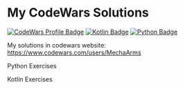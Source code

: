 # My CodeWars Solutions
[![CodeWars Profile Badge](https://www.codewars.com/users/MechaArms/badges/micro)](https://www.codewars.com/users/MechaArms)
[![Kotlin Badge](https://img.shields.io/badge/kotlin-v1.5-884dff?style=flat-square&logo=Kotlin&labelColor=darkgray)](https://kotlinlang.org)
[![Python Badge](https://img.shields.io/badge/Python-v3.10-0077B5?style=flat-square&logo=Python)](https://www.python.org)

My solutions in codewars website: https://www.codewars.com/users/MechaArms
<p>Python Exercises</p>
<p>Kotlin Exercises</p>
